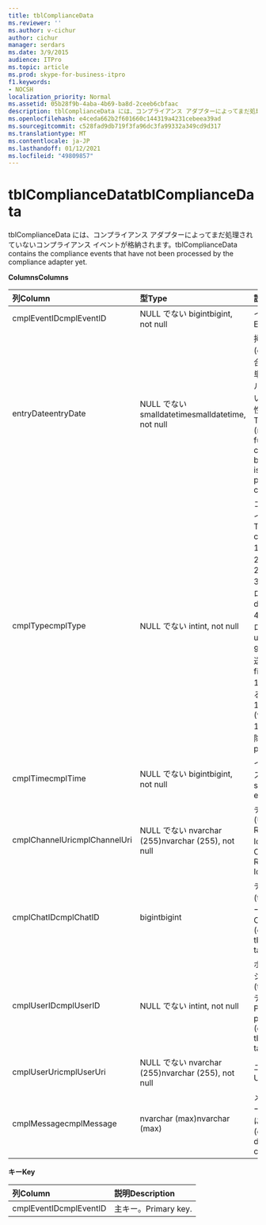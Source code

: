 ```yaml
---
title: tblComplianceData
ms.reviewer: ''
ms.author: v-cichur
author: cichur
manager: serdars
ms.date: 3/9/2015
audience: ITPro
ms.topic: article
ms.prod: skype-for-business-itpro
f1.keywords:
- NOCSH
localization_priority: Normal
ms.assetid: 05b28f9b-4aba-4b69-ba8d-2ceeb6cbfaac
description: tblComplianceData には、コンプライアンス アダプターによってまだ処理されていないコンプライアンス イベントが格納されます。
ms.openlocfilehash: e4ceda662b2f601660c144319a4231cebeea39ad
ms.sourcegitcommit: c528fad9db719f3fa96dc3fa99332a349cd9d317
ms.translationtype: MT
ms.contentlocale: ja-JP
ms.lasthandoff: 01/12/2021
ms.locfileid: "49809857"
---
```

# <a name="tblcompliancedata"></a><span data-ttu-id="f20a6-103">tblComplianceData</span><span class="sxs-lookup"><span data-stu-id="f20a6-103">tblComplianceData</span></span>
 
<span data-ttu-id="f20a6-104">tblComplianceData には、コンプライアンス アダプターによってまだ処理されていないコンプライアンス イベントが格納されます。</span><span class="sxs-lookup"><span data-stu-id="f20a6-104">tblComplianceData contains the compliance events that have not been processed by the compliance adapter yet.</span></span>
  
<span data-ttu-id="f20a6-105">**Columns**</span><span class="sxs-lookup"><span data-stu-id="f20a6-105">**Columns**</span></span>

|<span data-ttu-id="f20a6-106">**列**</span><span class="sxs-lookup"><span data-stu-id="f20a6-106">**Column**</span></span>|<span data-ttu-id="f20a6-107">**型**</span><span class="sxs-lookup"><span data-stu-id="f20a6-107">**Type**</span></span>|<span data-ttu-id="f20a6-108">**説明**</span><span class="sxs-lookup"><span data-stu-id="f20a6-108">**Description**</span></span>|
|:-----|:-----|:-----|
|<span data-ttu-id="f20a6-109">cmplEventID</span><span class="sxs-lookup"><span data-stu-id="f20a6-109">cmplEventID</span></span>  <br/> |<span data-ttu-id="f20a6-110">NULL でない bigint</span><span class="sxs-lookup"><span data-stu-id="f20a6-110">bigint, not null</span></span>  <br/> |<span data-ttu-id="f20a6-111">イベント ID。</span><span class="sxs-lookup"><span data-stu-id="f20a6-111">Event ID.</span></span>  <br/> |
|<span data-ttu-id="f20a6-112">entryDate</span><span class="sxs-lookup"><span data-stu-id="f20a6-112">entryDate</span></span>  <br/> |<span data-ttu-id="f20a6-113">NULL でない smalldatetime</span><span class="sxs-lookup"><span data-stu-id="f20a6-113">smalldatetime, not null</span></span>  <br/> |<span data-ttu-id="f20a6-114">挿入の日時 (cmplType=9 の場合は、エントリが単なるプレースホルダーなので、遠い将来になる可能性があります)。</span><span class="sxs-lookup"><span data-stu-id="f20a6-114">Time of insertion (may be far in the future for cmplType=9 because the entry is just a placeholder in that case).</span></span>  <br/> |
|<span data-ttu-id="f20a6-115">cmplType</span><span class="sxs-lookup"><span data-stu-id="f20a6-115">cmplType</span></span>  <br/> |<span data-ttu-id="f20a6-116">NULL でない int</span><span class="sxs-lookup"><span data-stu-id="f20a6-116">int, not null</span></span>  <br/> | <span data-ttu-id="f20a6-117">コンプライアンス イベントの種類。</span><span class="sxs-lookup"><span data-stu-id="f20a6-117">Type of compliance event:</span></span> <br/>  <span data-ttu-id="f20a6-118">1: チャット</span><span class="sxs-lookup"><span data-stu-id="f20a6-118">1: Chat</span></span> <br/>  <span data-ttu-id="f20a6-119">2: バックチャット</span><span class="sxs-lookup"><span data-stu-id="f20a6-119">2: Backchat</span></span> <br/>  <span data-ttu-id="f20a6-120">3: ファイル ダウンロード</span><span class="sxs-lookup"><span data-stu-id="f20a6-120">3: File download</span></span> <br/>  <span data-ttu-id="f20a6-121">4: ファイル アップロード</span><span class="sxs-lookup"><span data-stu-id="f20a6-121">4: File upload</span></span> <br/>  <span data-ttu-id="f20a6-122">9: 暫定ファイル転送</span><span class="sxs-lookup"><span data-stu-id="f20a6-122">9: Provisional file transfer</span></span> <br/>  <span data-ttu-id="f20a6-123">10: (置き換えによる) チャットの削除</span><span class="sxs-lookup"><span data-stu-id="f20a6-123">10: Chat deletion (with replace)</span></span> <br/>  <span data-ttu-id="f20a6-124">11: チャットの削除</span><span class="sxs-lookup"><span data-stu-id="f20a6-124">11: Chat purging</span></span> <br/> |
|<span data-ttu-id="f20a6-125">cmplTime</span><span class="sxs-lookup"><span data-stu-id="f20a6-125">cmplTime</span></span>  <br/> |<span data-ttu-id="f20a6-126">NULL でない bigint</span><span class="sxs-lookup"><span data-stu-id="f20a6-126">bigint, not null</span></span>  <br/> |<span data-ttu-id="f20a6-127">イベントのタイムスタンプ。</span><span class="sxs-lookup"><span data-stu-id="f20a6-127">Time stamp for the event.</span></span>  <br/> |
|<span data-ttu-id="f20a6-128">cmplChannelUri</span><span class="sxs-lookup"><span data-stu-id="f20a6-128">cmplChannelUri</span></span>  <br/> |<span data-ttu-id="f20a6-129">NULL でない nvarchar (255)</span><span class="sxs-lookup"><span data-stu-id="f20a6-129">nvarchar (255), not null</span></span>  <br/> |<span data-ttu-id="f20a6-130">チャネルの URI (Uniform Resource Identifier)。</span><span class="sxs-lookup"><span data-stu-id="f20a6-130">Channel Uniform Resource Identifier (URI).</span></span>  <br/> |
|<span data-ttu-id="f20a6-131">cmplChatID</span><span class="sxs-lookup"><span data-stu-id="f20a6-131">cmplChatID</span></span>  <br/> |<span data-ttu-id="f20a6-132">bigint</span><span class="sxs-lookup"><span data-stu-id="f20a6-132">bigint</span></span>  <br/> |<span data-ttu-id="f20a6-133">チャット ID (tblChat.chatId テーブルに対応)。</span><span class="sxs-lookup"><span data-stu-id="f20a6-133">Chat ID (corresponding to tblChat.chatId table).</span></span>  <br/> |
|<span data-ttu-id="f20a6-134">cmplUserID</span><span class="sxs-lookup"><span data-stu-id="f20a6-134">cmplUserID</span></span>  <br/> |<span data-ttu-id="f20a6-135">NULL でない int</span><span class="sxs-lookup"><span data-stu-id="f20a6-135">int, not null</span></span>  <br/> |<span data-ttu-id="f20a6-136">ポスターのプリンシパル ID (tblPrincipal.prinID テーブルに対応)。</span><span class="sxs-lookup"><span data-stu-id="f20a6-136">Principal ID of the poster (corresponding to tblPrincipal.prinID table).</span></span>  <br/> |
|<span data-ttu-id="f20a6-137">cmplUserUri</span><span class="sxs-lookup"><span data-stu-id="f20a6-137">cmplUserUri</span></span>  <br/> |<span data-ttu-id="f20a6-138">NULL でない nvarchar (255)</span><span class="sxs-lookup"><span data-stu-id="f20a6-138">nvarchar (255), not null</span></span>  <br/> |<span data-ttu-id="f20a6-139">ユーザーの URI。</span><span class="sxs-lookup"><span data-stu-id="f20a6-139">User URI.</span></span>  <br/> |
|<span data-ttu-id="f20a6-140">cmplMessage</span><span class="sxs-lookup"><span data-stu-id="f20a6-140">cmplMessage</span></span>  <br/> |<span data-ttu-id="f20a6-141">nvarchar (max)</span><span class="sxs-lookup"><span data-stu-id="f20a6-141">nvarchar (max)</span></span>  <br/> |<span data-ttu-id="f20a6-142">メッセージ (エンコードは cmplType に依存)。</span><span class="sxs-lookup"><span data-stu-id="f20a6-142">Message (encoding depends on cmplType).</span></span>  <br/> |
   
<span data-ttu-id="f20a6-143">**キー**</span><span class="sxs-lookup"><span data-stu-id="f20a6-143">**Key**</span></span>

|<span data-ttu-id="f20a6-144">**列**</span><span class="sxs-lookup"><span data-stu-id="f20a6-144">**Column**</span></span>|<span data-ttu-id="f20a6-145">**説明**</span><span class="sxs-lookup"><span data-stu-id="f20a6-145">**Description**</span></span>|
|:-----|:-----|
|<span data-ttu-id="f20a6-146">cmplEventID</span><span class="sxs-lookup"><span data-stu-id="f20a6-146">cmplEventID</span></span>  <br/> |<span data-ttu-id="f20a6-147">主キー。</span><span class="sxs-lookup"><span data-stu-id="f20a6-147">Primary key.</span></span>  <br/> |
   

